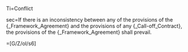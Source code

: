 Ti=Conflict

sec=If there is an inconsistency between any of the provisions of the {_Framework_Agreement} and the provisions of any {_Call-off_Contract}, the provisions of the {_Framework_Agreement} shall prevail.

=[G/Z/ol/s6]
